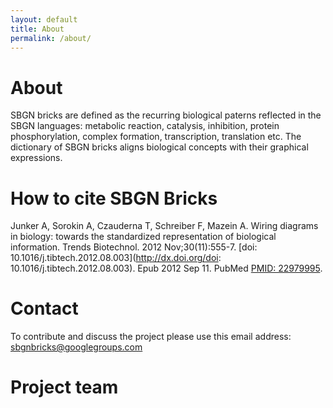 ```yaml
---
layout: default
title: About
permalink: /about/
---
```


# About

SBGN bricks are defined as the recurring biological paterns reflected in the SBGN languages: metabolic reaction, catalysis, inhibition, protein phosphorylation, complex formation, transcription, translation etc. The dictionary of SBGN bricks aligns biological concepts with their graphical expressions.

# How to cite SBGN Bricks

Junker A, Sorokin A, Czauderna T, Schreiber F, Mazein A. Wiring diagrams in biology: towards the standardized representation of biological information. Trends Biotechnol. 2012 Nov;30(11):555-7. [doi: 10.1016/j.tibtech.2012.08.003](http://dx.doi.org/doi: 10.1016/j.tibtech.2012.08.003). Epub 2012 Sep 11. PubMed [PMID: 22979995](https://www.ncbi.nlm.nih.gov/pubmed/22979995).

# Contact

To contribute and discuss the project please use this email address: [sbgnbricks@googlegroups.com](mailto:sbgnbricks@googlegroups.com)  

# Project team



